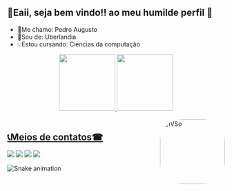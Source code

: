 ## 🤙Eaii, seja bem vindo!! ao meu humilde perfil 🦆

- 👑Me chamo: Pedro Augusto
- 📍Sou de: Uberlandia                                    
- 💡Estou cursando: Ciencias da computação

<div align="center">
  <a href="https://github.com/rafaballerini">
  <img height="130em" src="https://github-readme-stats.vercel.app/api?username=P4ndda&show_icons=true&theme=darky&include_all_commits=true&count_private=true"/>
  <img height="130em" src="https://github-readme-stats.vercel.app/api/top-langs/?username=P4ndda&layout=compact&langs_count=7&theme=dy"/>
</div>
<div style="display: inline_block"><br>

  <img align="right" alt="1VSo" height="150" style="border-radius:50px;" src="https://user-images.githubusercontent.com/96143899/146253288-a77db2e6-c7f7-49e1-a48e-37873cb8fbdb.gif">
</div>
  
  ## 📞Meios de contatos☎
 
<div> 
  <a href="https://www.youtube.com/channel/UCZ_BKzsn754h3hg3MQao_lA" target="_blank"><img src="https://img.shields.io/badge/YouTube-FF0000?style=for-the-badge&logo=youtube&logoColor=white" target="_blank"></a>
  <a href="https://instagram.com/pedroo_agst" target="_blank"><img src="https://img.shields.io/badge/-Instagram-%23E4405F?style=for-the-badge&logo=instagram&logoColor=white" target="_blank"></a>
 <a href="https://discord.gg/wagxzStdcR" target="_blank"><img src="https://img.shields.io/badge/Discord-7289DA?style=for-the-badge&logo=discord&logoColor=white" target="_blank"></a> 
  <a href = "mailto:ppedroadas@gmail.com"><img src="https://img.shields.io/badge/-Gmail-%23333?style=for-the-badge&logo=gmail&logoColor=white" target="_blank"></a>
 
  ![Snake animation](https://https://github.com/P4ndda)
 
</div>

 
